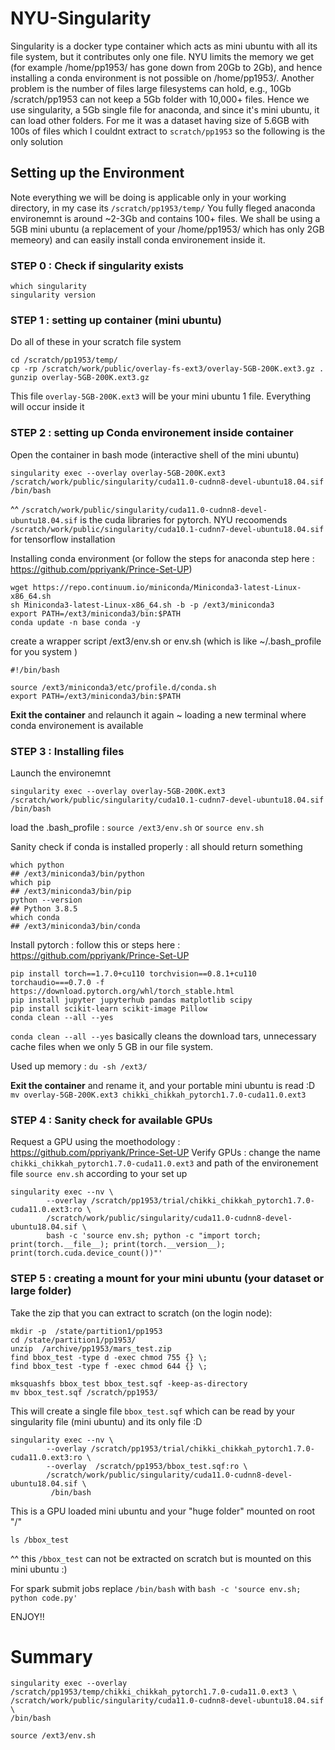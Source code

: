 # NYU-Singularity

Singularity is a docker type container which acts as mini ubuntu with all its file system, but it contributes only one file. NYU limits the memory we get (for example /home/pp1953/ has gone down from 20Gb to 2Gb), and hence installing a conda environment is not possible on /home/pp1953/. Another problem is the number of files large filesystems can hold, e.g., 10Gb /scratch/pp1953 can not keep a 5Gb folder with 10,000+ files. Hence we use singularity, a 5Gb single file for anaconda, and since it's mini ubuntu, it can load other folders. 
For me it was a dataset having size of 5.6GB with 100s of files which I couldnt extract to `scratch/pp1953` so the following is the only solution 

## Setting up the Environment 
Note everything we will be doing is applicable only in your working directory, in my case its `/scratch/pp1953/temp/`
You fully fleged anaconda environemnt is around ~2-3Gb and contains 100+ files. We shall be using a 5GB mini ubuntu (a replacement of your /home/pp1953/ which has only 2GB memeory) and can easily install conda environement inside it. 

### STEP 0 : Check if singularity exists 
```
which singularity 
singularity version
```
### STEP 1 : setting up container (mini ubuntu)
Do all of these in your scratch file system
```
cd /scratch/pp1953/temp/
cp -rp /scratch/work/public/overlay-fs-ext3/overlay-5GB-200K.ext3.gz .
gunzip overlay-5GB-200K.ext3.gz
```
This file `overlay-5GB-200K.ext3` will be your mini ubuntu 1 file. Everything will occur inside it 


### STEP 2 : setting up Conda environement inside container
Open the container in bash mode (interactive shell of the mini ubuntu)
```
singularity exec --overlay overlay-5GB-200K.ext3 /scratch/work/public/singularity/cuda11.0-cudnn8-devel-ubuntu18.04.sif /bin/bash
```
^^ `/scratch/work/public/singularity/cuda11.0-cudnn8-devel-ubuntu18.04.sif` is the cuda libraries for pytorch. NYU recoomends `/scratch/work/public/singularity/cuda10.1-cudnn7-devel-ubuntu18.04.sif` for tensorflow installation


Installing conda environment (or follow the steps for anaconda step here : https://github.com/ppriyank/Prince-Set-UP)
``` 
wget https://repo.continuum.io/miniconda/Miniconda3-latest-Linux-x86_64.sh
sh Miniconda3-latest-Linux-x86_64.sh -b -p /ext3/miniconda3
export PATH=/ext3/miniconda3/bin:$PATH
conda update -n base conda -y
```
create a wrapper script /ext3/env.sh  or env.sh (which is like ~/.bash_profile for you system )
```
#!/bin/bash

source /ext3/miniconda3/etc/profile.d/conda.sh
export PATH=/ext3/miniconda3/bin:$PATH
```
**Exit the container** and relaunch it again ~ loading a new terminal where conda environement is available 

### STEP 3 : Installing files 
Launch the environemnt
```
singularity exec --overlay overlay-5GB-200K.ext3 /scratch/work/public/singularity/cuda10.1-cudnn7-devel-ubuntu18.04.sif /bin/bash
```
load the .bash_profile : `source /ext3/env.sh` or `source env.sh`

Sanity check if conda is installed properly : all should return something 
```
which python
## /ext3/miniconda3/bin/python
which pip   
## /ext3/miniconda3/bin/pip
python --version
## Python 3.8.5
which conda
## /ext3/miniconda3/bin/conda
```
Install pytorch : follow this or steps here : https://github.com/ppriyank/Prince-Set-UP

```
pip install torch==1.7.0+cu110 torchvision==0.8.1+cu110 torchaudio===0.7.0 -f https://download.pytorch.org/whl/torch_stable.html
pip install jupyter jupyterhub pandas matplotlib scipy
pip install scikit-learn scikit-image Pillow
conda clean --all --yes
```
`conda clean --all --yes` basically cleans the download tars, unnecessary cache files when we only 5 GB in our file system. 

Used up memory : 
`du -sh /ext3/`

**Exit the container** and rename it, and your portable mini ubuntu is read :D 
```mv overlay-5GB-200K.ext3 chikki_chikkah_pytorch1.7.0-cuda11.0.ext3```

### STEP 4 : Sanity check for available GPUs

Request a GPU using the moethodology : https://github.com/ppriyank/Prince-Set-UP
Verify GPUs : change the name `chikki_chikkah_pytorch1.7.0-cuda11.0.ext3` and path of the environement file `source env.sh` according to your set up 
```
singularity exec --nv \
	    --overlay /scratch/pp1953/trial/chikki_chikkah_pytorch1.7.0-cuda11.0.ext3:ro \
	    /scratch/work/public/singularity/cuda11.0-cudnn8-devel-ubuntu18.04.sif \
	    bash -c 'source env.sh; python -c "import torch; print(torch.__file__); print(torch.__version__); print(torch.cuda.device_count())"'
```


### STEP 5 : creating a mount for your mini ubuntu (your dataset or large folder)

Take the zip that you can extract to scratch (on the login node): 
```
mkdir -p  /state/partition1/pp1953
cd /state/partition1/pp1953/
unzip  /archive/pp1953/mars_test.zip
find bbox_test -type d -exec chmod 755 {} \;
find bbox_test -type f -exec chmod 644 {} \;

mksquashfs bbox_test bbox_test.sqf -keep-as-directory
mv bbox_test.sqf /scratch/pp1953/
```

This will create a single file `bbox_test.sqf` which can be read by your singularity file (mini ubuntu) and its only file :D
```
singularity exec --nv \
	    --overlay /scratch/pp1953/trial/chikki_chikkah_pytorch1.7.0-cuda11.0.ext3:ro \
	    --overlay  /scratch/pp1953/bbox_test.sqf:ro \
	    /scratch/work/public/singularity/cuda11.0-cudnn8-devel-ubuntu18.04.sif \
	     /bin/bash
```

This is a GPU loaded mini ubuntu and your "huge folder" mounted on root "/" 
```
ls /bbox_test
```
^^ this `/bbox_test` can not be extracted on scratch but is mounted on this mini ubuntu :) 

For spark submit jobs
replace `/bin/bash` with 
`bash -c 'source env.sh; python code.py'`

ENJOY!!

# Summary 

```
singularity exec --overlay /scratch/pp1953/temp/chikki_chikkah_pytorch1.7.0-cuda11.0.ext3 \
/scratch/work/public/singularity/cuda11.0-cudnn8-devel-ubuntu18.04.sif \
/bin/bash

source /ext3/env.sh
```




